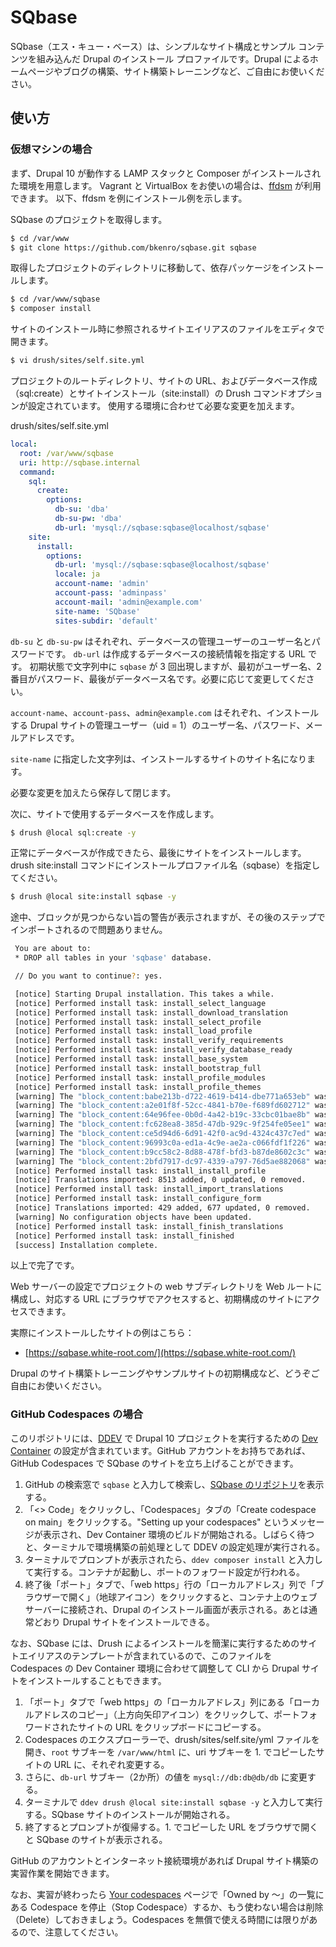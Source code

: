# SQbase

SQbase（エス・キュー・ベース）は、シンプルなサイト構成とサンプル コンテンツを組み込んだ Drupal のインストール プロファイルです。Drupal によるホームページやブログの構築、サイト構築トレーニングなど、ご自由にお使いください。

## 使い方

### 仮想マシンの場合

まず、Drupal 10 が動作する LAMP スタックと Composer がインストールされた環境を用意します。
Vagrant と VirtualBox をお使いの場合は、[ffdsm](https://github.com/bkenro/ffdsm) が利用できます。
以下、ffdsm を例にインストール例を示します。

SQbase のプロジェクトを取得します。

```bash
$ cd /var/www
$ git clone https://github.com/bkenro/sqbase.git sqbase
```

取得したプロジェクトのディレクトリに移動して、依存パッケージをインストールします。

```bash
$ cd /var/www/sqbase
$ composer install
```

サイトのインストール時に参照されるサイトエイリアスのファイルをエディタで開きます。

```bash
$ vi drush/sites/self.site.yml
```

プロジェクトのルートディレクトリ、サイトの URL、およびデータベース作成（sql:create）とサイトインストール（site:install）の Drush コマンドオプションが設定されています。
使用する環境に合わせて必要な変更を加えます。

drush/sites/self.site.yml

```yml
local:
  root: /var/www/sqbase
  uri: http://sqbase.internal
  command:
    sql:
      create:
        options:
          db-su: 'dba'
          db-su-pw: 'dba'
          db-url: 'mysql://sqbase:sqbase@localhost/sqbase'
    site:
      install:
        options:
          db-url: 'mysql://sqbase:sqbase@localhost/sqbase'
          locale: ja
          account-name: 'admin'
          account-pass: 'adminpass'
          account-mail: 'admin@example.com'
          site-name: 'SQbase'
          sites-subdir: 'default'
```
`db-su` と `db-su-pw` はそれぞれ、データベースの管理ユーザーのユーザー名とパスワードです。
`db-url` は作成するデータベースの接続情報を指定する URL です。
初期状態で文字列中に `sqbase` が 3 回出現しますが、最初がユーザー名、2 番目がパスワード、最後がデータベース名です。必要に応じて変更してください。

`account-name`、`account-pass`、`admin@example.com` はそれぞれ、インストールする Drupal サイトの管理ユーザー（uid = 1）のユーザー名、パスワード、メールアドレスです。

`site-name` に指定した文字列は、インストールするサイトのサイト名になります。

必要な変更を加えたら保存して閉じます。

次に、サイトで使用するデータベースを作成します。

```bash
$ drush @local sql:create -y
```

正常にデータベースが作成できたら、最後にサイトをインストールします。
drush site:install コマンドにインストールプロファイル名（sqbase）を指定してください。

```bash
$ drush @local site:install sqbase -y
```

途中、ブロックが見つからない旨の警告が表示されますが、その後のステップでインポートされるので問題ありません。

```bash
 You are about to:
 * DROP all tables in your 'sqbase' database.

 // Do you want to continue?: yes.

 [notice] Starting Drupal installation. This takes a while.
 [notice] Performed install task: install_select_language
 [notice] Performed install task: install_download_translation
 [notice] Performed install task: install_select_profile
 [notice] Performed install task: install_load_profile
 [notice] Performed install task: install_verify_requirements
 [notice] Performed install task: install_verify_database_ready
 [notice] Performed install task: install_base_system
 [notice] Performed install task: install_bootstrap_full
 [notice] Performed install task: install_profile_modules
 [notice] Performed install task: install_profile_themes
 [warning] The "block_content:babe213b-d722-4619-b414-dbe771a653eb" was not found
 [warning] The "block_content:a2e01f8f-52cc-4841-b70e-f689fd602712" was not found
 [warning] The "block_content:64e96fee-0b0d-4a42-b19c-33cbc01bae8b" was not found
 [warning] The "block_content:fc628ea8-385d-47db-929c-9f254fe05ee1" was not found
 [warning] The "block_content:ce5d94d6-6d91-42f0-ac9d-4324c437c7ed" was not found
 [warning] The "block_content:96993c0a-ed1a-4c9e-ae2a-c066fdf1f226" was not found
 [warning] The "block_content:b9cc58c2-8d88-478f-bfd3-b87de8602c3c" was not found
 [warning] The "block_content:2bfd7917-dc97-4339-a797-76d5ae882068" was not found
 [notice] Performed install task: install_install_profile
 [notice] Translations imported: 8513 added, 0 updated, 0 removed.
 [notice] Performed install task: install_import_translations
 [notice] Performed install task: install_configure_form
 [notice] Translations imported: 429 added, 677 updated, 0 removed.
 [warning] No configuration objects have been updated.
 [notice] Performed install task: install_finish_translations
 [notice] Performed install task: install_finished
 [success] Installation complete.
```

以上で完了です。

Web サーバーの設定でプロジェクトの web サブディレクトリを Web ルートに構成し、対応する URL にブラウザでアクセスすると、初期構成のサイトにアクセスできます。

実際にインストールしたサイトの例はこちら：

- [https://sqbase.white-root.com/](https://sqbase.white-root.com/)

Drupal のサイト構築トレーニングやサンプルサイトの初期構成など、どうぞご自由にお使いください。

### GitHub Codespaces の場合

このリポジトリには、[DDEV](https://ddev.readthedocs.io/) で Drupal 10 プロジェクトを実行するための [Dev Container](https://code.visualstudio.com/docs/devcontainers/containers) の設定が含まれています。GitHub アカウントをお持ちであれば、GitHub Codespaces で SQbase のサイトを立ち上げることができます。

1. GitHub の検索窓で  `sqbase` と入力して検索し、[SQbase のリポジトリ](https://github.com/bkenro/sqbase)を表示する。
2. 「<> Code」をクリックし、「Codespaces」タブの「Create codespace on main」をクリックする。"Setting up your codespaces" というメッセージが表示され、Dev Container 環境のビルドが開始される。しばらく待つと、ターミナルで環境構築の前処理として DDEV の設定処理が実行される。
4. ターミナルでプロンプトが表示されたら、`ddev composer install` と入力して実行する。コンテナが起動し、ポートのフォワード設定が行われる。
5. 終了後「ポート」タブで、「web https」行の「ローカルアドレス」列で「ブラウザーで開く」（地球アイコン）をクリックすると、コンテナ上のウェブサーバーに接続され、Drupal のインストール画面が表示される。あとは通常どおり Drupal サイトをインストールできる。

なお、SQbase には、Drush によるインストールを簡潔に実行するためのサイトエイリアスのテンプレートが含まれているので、このファイルを Codespaces の Dev Container 環境に合わせて調整して CLI から Drupal サイトをインストールすることもできます。

1. 「ポート」タブで「web https」の「ローカルアドレス」列にある「ローカルアドレスのコピー」（上方向矢印アイコン）をクリックして、ポートフォワードされたサイトの URL をクリップボードにコピーする。
2. Codespaces のエクスプローラーで、drush/sites/self.site/yml ファイルを開き、`root` サブキーを `/var/www/html` に、uri サブキーを 1. でコピーしたサイトの URL に、それぞれ変更する。
3. さらに、`db-url` サブキー（2か所）の値を `mysql://db:db@db/db` に変更する。
4. ターミナルで `ddev drush @local site:install sqbase -y` と入力して実行する。SQbase サイトのインストールが開始される。
5. 終了するとプロンプトが復帰する。1. でコピーした URL をブラウザで開くと SQbase のサイトが表示される。

GitHub のアカウントとインターネット接続環境があれば Drupal サイト構築の実習作業を開始できます。

なお、実習が終わったら [Your codespaces](https://github.com/codespaces) ページで「Owned by 〜」の一覧にある Codespace を停止（Stop Codespace）するか、もう使わない場合は削除（Delete）しておきましょう。Codespaces を無償で使える時間には限りがあるので、注意してください。
